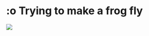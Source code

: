 <!--
id: 9341788
link: http://tumblr.atmos.org/post/9341788/o-trying-to-make-a-frog-fly
slug: o-trying-to-make-a-frog-fly
date: Wed Aug 22 2007 06:57:17 GMT-0700 (PDT)
publish: 2007-08-022
tags: 
title: :o Trying to make a frog fly
-->


:o Trying to make a frog fly
============================

![](http://25.media.tumblr.com/9341788_500.jpg)

